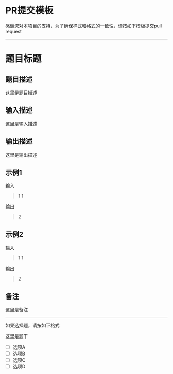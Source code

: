 # PR提交模板

感谢您对本项目的支持，为了确保样式和格式的一致性，请按如下模板提交pull request

---

# 题目标题

## 题目描述

这里是题目描述



## 输入描述

这里是输入描述



## 输出描述

这里是输出描述



## 示例1

输入

> 1 1

输出

> 2

## 示例2

输入

> 1 1

输出

> 2



## 备注

这里是备注



-----

如果选择题，请按如下格式

这里是题干

+ [ ] 选项A
+ [ ] 选项B
+ [ ] 选项C
+ [ ] 选项D